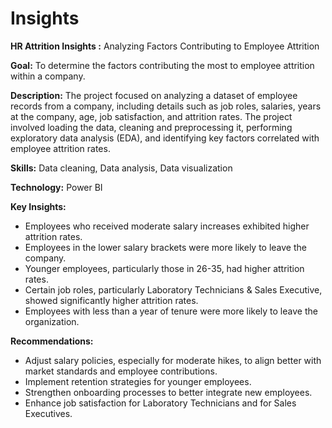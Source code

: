 # Insights

**HR Attrition Insights :** Analyzing Factors Contributing to Employee Attrition

**Goal:** To determine the factors contributing the most to employee attrition within a company.

**Description:** The project focused on analyzing a dataset of employee records from a company, including details such as job roles, salaries, years at the company, age, job satisfaction, and attrition rates. The project involved loading the data, cleaning and preprocessing it, performing exploratory data analysis (EDA), and identifying key factors correlated with employee attrition rates.

**Skills:** Data cleaning, Data analysis, Data visualization

**Technology:** Power BI

**Key Insights:** 
- Employees who received moderate salary increases exhibited higher attrition rates.
- Employees in the lower salary brackets were more likely to leave the company.
- Younger employees, particularly those in 26-35, had higher attrition rates.
- Certain job roles, particularly Laboratory Technicians & Sales Executive, showed significantly higher attrition rates.
- Employees with less than a year of tenure were more likely to leave the organization.

**Recommendations:** 
- Adjust salary policies, especially for moderate hikes, to align better with market standards and employee contributions.
- Implement retention strategies for younger employees.
- Strengthen onboarding processes to better integrate new employees.
- Enhance job satisfaction for Laboratory Technicians and for Sales Executives.
